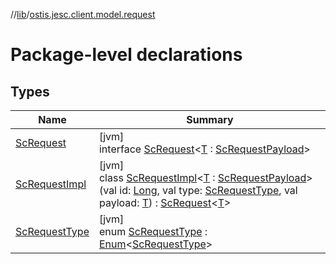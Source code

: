 //[lib](../../index.md)/[ostis.jesc.client.model.request](index.md)

# Package-level declarations

## Types

| Name | Summary |
|---|---|
| [ScRequest](-sc-request/index.md) | [jvm]<br>interface [ScRequest](-sc-request/index.md)&lt;[T](-sc-request/index.md) : [ScRequestPayload](../ostis.jesc.client.model.request.payload/-sc-request-payload/index.md)&gt; |
| [ScRequestImpl](-sc-request-impl/index.md) | [jvm]<br>class [ScRequestImpl](-sc-request-impl/index.md)&lt;[T](-sc-request-impl/index.md) : [ScRequestPayload](../ostis.jesc.client.model.request.payload/-sc-request-payload/index.md)&gt;(val id: [Long](https://kotlinlang.org/api/latest/jvm/stdlib/kotlin/-long/index.html), val type: [ScRequestType](-sc-request-type/index.md), val payload: [T](-sc-request-impl/index.md)) : [ScRequest](-sc-request/index.md)&lt;[T](-sc-request-impl/index.md)&gt; |
| [ScRequestType](-sc-request-type/index.md) | [jvm]<br>enum [ScRequestType](-sc-request-type/index.md) : [Enum](https://kotlinlang.org/api/latest/jvm/stdlib/kotlin/-enum/index.html)&lt;[ScRequestType](-sc-request-type/index.md)&gt; |

